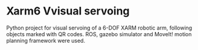 # Xarm6 Vvisual servoing
Python project for visual servoing of a 6-DOF XARM robotic arm, following objects marked with QR codes. ROS, gazebo simulator and MoveIt! motion planning framework were used. 
